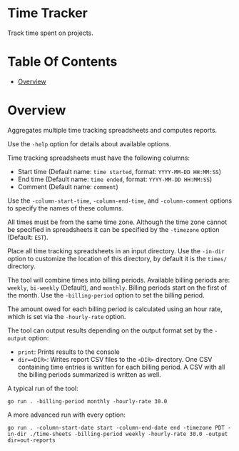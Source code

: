 # Time Tracker
Track time spent on projects.

# Table Of Contents
- [Overview](#overview)

# Overview
Aggregates multiple time tracking spreadsheets and computes reports.

Use the `-help` option for details about available options.

Time tracking spreadsheets must have the following columns:

- Start time (Default name: `time started`, format: `YYYY-MM-DD HH:MM:SS`)
- End time (Default name: `time ended`, format: `YYYY-MM-DD HH:MM:SS`)
- Comment (Default name: `comment`)

Use the `-column-start-time`, `-column-end-time`, and `-column-comment` options to specify the names of these columns.

All times must be from the same time zone. Although the time zone cannot be specified in spreadsheets it can be specified by the `-timezone` option (Default: `EST`).

Place all time tracking spreadsheets in an input directory. Use the `-in-dir` option to customize the location of this directory, by default it is the `times/` directory.

The tool will combine times into billing periods. Available billing periods are: `weekly`, `bi-weekly` (Default), and `monthly`. Billing periods start on the first of the month. Use the `-billing-period` option to set the billing period.

The amount owed for each billing period is calculated using an hour rate, which is set via the `-hourly-rate` option.

The tool can output results depending on the output format set by the `-output` option:

- `print`: Prints results to the console
- `dir=<DIR>`: Writes report CSV files to the `<DIR>` directory. One CSV containing time entries is written for each billing period. A CSV with all the billing periods summarized is written as well.

A typical run of the tool:

```
go run . -billing-period monthly -hourly-rate 30.0
```

A more advanced run with every option:
```
go run . -column-start-date start -column-end-date end -timezone PDT -in-dir ./time-sheets -billing-period weekly -hourly-rate 30.0 -output dir=out-reports
```